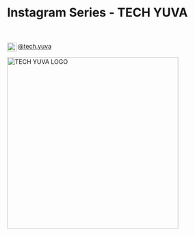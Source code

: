 # Instagram Series - TECH YUVA 
<br /><br />
<img align="left" alt="TECH.YUVA | Instagram" width="22px" src="https://cdn.jsdelivr.net/npm/simple-icons@v3/icons/instagram.svg" />[@tech.yuva](https://instagram.com/tech.yuva)
<br /><br />
<img align="left" alt="TECH YUVA LOGO" width="400px" src="https://github.com/asrrocks/Instagram-Tech-Page-Series/blob/master/HTML/Day1/logo.png" />
